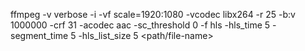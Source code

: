 ffmpeg -v verbose -i <ipcamera> -vf scale=1920:1080 -vcodec libx264 -r 25 -b:v 1000000 -crf 31 -acodec aac -sc_threshold 0 -f hls -hls_time 5 -segment_time 5 -hls_list_size 5 <path/file-name>
